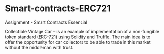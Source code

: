 # Smart-contracts-ERC721
Assignment - Smart Contracts Essencial

Collectible Vintage Car – is an example of implementation of a non-fungible token standard (ERC-721)
using Solidity and Truffle. The main idea is to offer the opportunity for car collectors to be able
to trade in this market without the middleman with trust.
